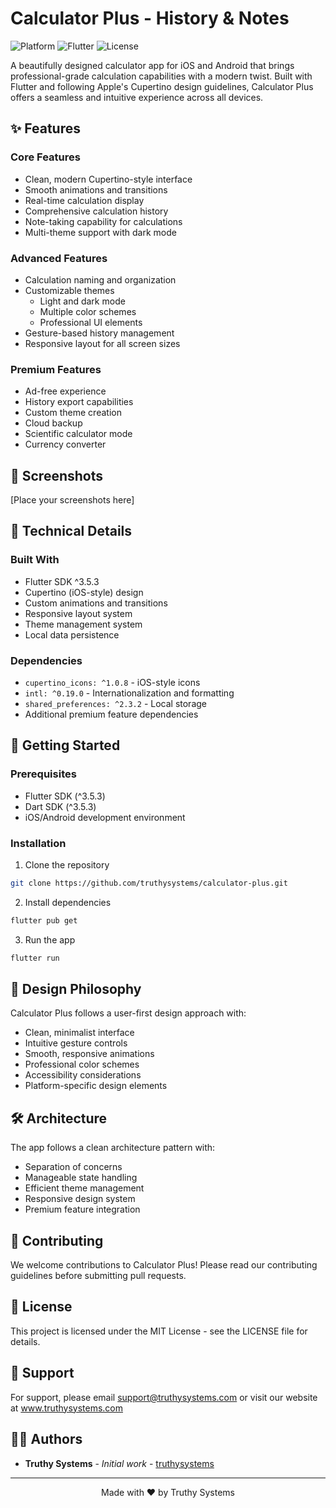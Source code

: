 # Calculator Plus - History & Notes

![Platform](https://img.shields.io/badge/Platform-iOS%20%7C%20Android-blue)
![Flutter](https://img.shields.io/badge/Flutter-3.5.3-blue)
![License](https://img.shields.io/badge/License-MIT-green)

A beautifully designed calculator app for iOS and Android that brings professional-grade calculation capabilities with a modern twist. Built with Flutter and following Apple's Cupertino design guidelines, Calculator Plus offers a seamless and intuitive experience across all devices.

## ✨ Features

### Core Features
- Clean, modern Cupertino-style interface
- Smooth animations and transitions
- Real-time calculation display
- Comprehensive calculation history
- Note-taking capability for calculations
- Multi-theme support with dark mode

### Advanced Features
- Calculation naming and organization
- Customizable themes
  - Light and dark mode
  - Multiple color schemes
  - Professional UI elements
- Gesture-based history management
- Responsive layout for all screen sizes

### Premium Features
- Ad-free experience
- History export capabilities
- Custom theme creation
- Cloud backup
- Scientific calculator mode
- Currency converter

## 📱 Screenshots

[Place your screenshots here]

## 🎯 Technical Details

### Built With
- Flutter SDK ^3.5.3
- Cupertino (iOS-style) design
- Custom animations and transitions
- Responsive layout system
- Theme management system
- Local data persistence

### Dependencies
- `cupertino_icons: ^1.0.8` - iOS-style icons
- `intl: ^0.19.0` - Internationalization and formatting
- `shared_preferences: ^2.3.2` - Local storage
- Additional premium feature dependencies

## 🚀 Getting Started

### Prerequisites
- Flutter SDK (^3.5.3)
- Dart SDK (^3.5.3)
- iOS/Android development environment

### Installation

1. Clone the repository
```bash
git clone https://github.com/truthysystems/calculator-plus.git
```

2. Install dependencies
```bash
flutter pub get
```

3. Run the app
```bash
flutter run
```

## 🎨 Design Philosophy

Calculator Plus follows a user-first design approach with:
- Clean, minimalist interface
- Intuitive gesture controls
- Smooth, responsive animations
- Professional color schemes
- Accessibility considerations
- Platform-specific design elements

## 🛠 Architecture

The app follows a clean architecture pattern with:
- Separation of concerns
- Manageable state handling
- Efficient theme management
- Responsive design system
- Premium feature integration

## 👥 Contributing

We welcome contributions to Calculator Plus! Please read our contributing guidelines before submitting pull requests.

## 📄 License

This project is licensed under the MIT License - see the LICENSE file for details.

## 📱 Support

For support, please email support@truthysystems.com or visit our website at www.truthysystems.com

## 🙋‍♂️ Authors

- **Truthy Systems** - *Initial work* - [truthysystems](https://github.com/truthysystems)

---

<p align="center">Made with ❤️ by Truthy Systems</p>
